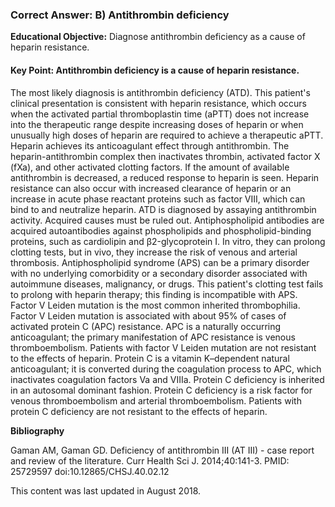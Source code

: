 
### Correct Answer: B) Antithrombin deficiency 

**Educational Objective:** Diagnose antithrombin deficiency as a cause of heparin resistance.

#### **Key Point:** Antithrombin deficiency is a cause of heparin resistance.

The most likely diagnosis is antithrombin deficiency (ATD). This patient's clinical presentation is consistent with heparin resistance, which occurs when the activated partial thromboplastin time (aPTT) does not increase into the therapeutic range despite increasing doses of heparin or when unusually high doses of heparin are required to achieve a therapeutic aPTT. Heparin achieves its anticoagulant effect through antithrombin. The heparin-antithrombin complex then inactivates thrombin, activated factor X (fXa), and other activated clotting factors. If the amount of available antithrombin is decreased, a reduced response to heparin is seen. Heparin resistance can also occur with increased clearance of heparin or an increase in acute phase reactant proteins such as factor VIII, which can bind to and neutralize heparin. ATD is diagnosed by assaying antithrombin activity. Acquired causes must be ruled out.
Antiphospholipid antibodies are acquired autoantibodies against phospholipids and phospholipid-binding proteins, such as cardiolipin and β2-glycoprotein I. In vitro, they can prolong clotting tests, but in vivo, they increase the risk of venous and arterial thrombosis. Antiphospholipid syndrome (APS) can be a primary disorder with no underlying comorbidity or a secondary disorder associated with autoimmune diseases, malignancy, or drugs. This patient's clotting test fails to prolong with heparin therapy; this finding is incompatible with APS.
Factor V Leiden mutation is the most common inherited thrombophilia. Factor V Leiden mutation is associated with about 95% of cases of activated protein C (APC) resistance. APC is a naturally occurring anticoagulant; the primary manifestation of APC resistance is venous thromboembolism. Patients with factor V Leiden mutation are not resistant to the effects of heparin.
Protein C is a vitamin K–dependent natural anticoagulant; it is converted during the coagulation process to APC, which inactivates coagulation factors Va and VIIIa. Protein C deficiency is inherited in an autosomal dominant fashion. Protein C deficiency is a risk factor for venous thromboembolism and arterial thromboembolism. Patients with protein C deficiency are not resistant to the effects of heparin.

**Bibliography**

Gaman AM, Gaman GD. Deficiency of antithrombin III (AT III) - case report and review of the literature. Curr Health Sci J. 2014;40:141-3. PMID: 25729597 doi:10.12865/CHSJ.40.02.12

This content was last updated in August 2018.